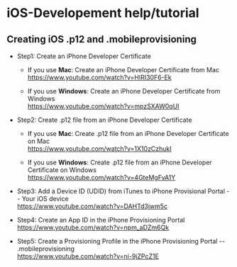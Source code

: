 # iOS-Developement help/tutorial

## Creating iOS .p12 and .mobileprovisioning

 - Step1: Create an iPhone Developer Certificate<br>

      - If you use __Mac__: Create an iPhone Developer Certificate from Mac <br>
        https://www.youtube.com/watch?v=HlRI30F6-Ek
        
      - If you use __Windows__: Create an iPhone Developer Certificate from Windows <br>
        https://www.youtube.com/watch?v=mpzSXAW0qUI

 - Step2: Create .p12 file from an iPhone Developer Certificate<br>

      - If you use __Mac__: Create .p12 file from an iPhone Developer Certificate on Mac <br>
        https://www.youtube.com/watch?v=1X10zCzhukI
        
      - If you use __Windows__: Create .p12 file from an iPhone Developer Certificate on Windows <br>
        https://www.youtube.com/watch?v=4GteMgFvA1Y

 - Step3: Add a Device ID (UDID) from iTunes to iPhone Provisional Portal -- Your iOS device <br>
   https://www.youtube.com/watch?v=DAHTd3jwm5c

 - Step4: Create an App ID in the iPhone Provisioning Portal <br>
   https://www.youtube.com/watch?v=npm_aDZm6Qk

 - Step5: Create a Provisioning Profile in the iPhone Provisioning Portal -- .mobileprovisioning <br>
   https://www.youtube.com/watch?v=ni-9jZPcZ1E

